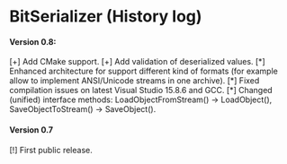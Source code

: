 # BitSerializer (History log)

#### Version 0.8:

[+] Add CMake support.
[+] Add validation of deserialized values.
[\*] Enhanced architecture for support different kind of formats (for example allow to implement ANSI/Unicode streams in one archive).
[\*] Fixed compilation issues on latest Visual Studio 15.8.6 and GCC.
[\*] Changed (unified) interface methods: LoadObjectFromStream() -> LoadObject(), SaveObjectToStream() -> SaveObject().

#### Version 0.7
[!] First public release.

